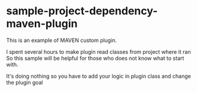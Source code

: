 # sample-project-dependency-maven-plugin

This is an example of MAVEN custom plugin.

I spent several hours to make plugin read classes from project where it ran
So this sample will be helpful for those who does not know what to start with.

It's doing nothing so you have to add your logic in plugin class
and change the plugin goal
